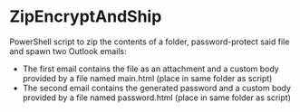 # ZipEncryptAndShip
PowerShell script to zip the contents of a folder, password-protect said file and spawn two Outlook emails:
* The first email contains the file as an attachment and a custom body provided by a file named main.html (place in same folder as script)
* The second email contains the generated password and a custom body provided by a file named password.html (place in same folder as script) 